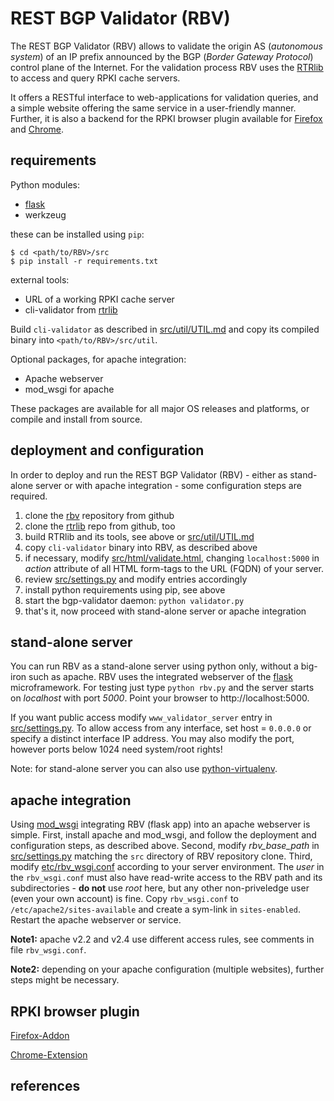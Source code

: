 # REST BGP Validator (RBV)

The REST BGP Validator (RBV) allows to validate the origin AS (*autonomous
system*) of an IP prefix announced by the BGP (*Border Gateway Protocol*)
control plane of the Internet. For the validation process RBV uses the
[RTRlib][rtrlib] to access and query RPKI cache servers.

It offers a RESTful interface to web-applications for validation queries, and a
simple website offering the same service in a user-friendly manner. Further, it
is also a backend for the RPKI browser plugin available for [Firefox][firefox]
and [Chrome][chrome].

## requirements

Python modules:
 - [flask]
 - werkzeug

these can be installed using `pip`:
```
$ cd <path/to/RBV>/src
$ pip install -r requirements.txt
```
external tools:
 - URL of a working RPKI cache server
 - cli-validator from [rtrlib]

Build `cli-validator` as described in [src/util/UTIL.md](src/util/UTIL.md) and
copy its compiled binary into `<path/to/RBV>/src/util`.

Optional packages, for apache integration:
 - Apache webserver
 - mod_wsgi for apache

These packages are available for all major OS releases and platforms, or
compile and install from source.

## deployment and configuration

In order to deploy and run the REST BGP Validator (RBV) - either as stand-alone
server or with apache integration - some configuration steps are required.

1. clone the [rbv] repository from github
2. clone the [rtrlib] repo from github, too
3. build RTRlib and its tools, see above or [src/util/UTIL.md](src/util/UTIL.md)
4. copy `cli-validator` binary into RBV, as described above
5. if necessary, modify [src/html/validate.html](src/html/validate.html),
   changing `localhost:5000` in *action* attribute of all HTML form-tags to the
   URL (FQDN) of your server.
6. review [src/settings.py](src/settings.py) and modify entries accordingly
7. install python requirements using pip, see above
8. start the bgp-validator daemon: `python validator.py`
9. that's it, now proceed with stand-alone server or apache integration

## stand-alone server

You can run RBV as a stand-alone server using python only, without a big-iron
such as apache. RBV uses the integrated webserver of the [flask] microframework.
For testing just type `python rbv.py` and the server starts on *localhost* with
port *5000*. Point your browser to http://localhost:5000.

If you want public access modify `www_validator_server` entry in
[src/settings.py](src/settings.py). To allow access from any interface, set
host = `0.0.0.0` or specify a distinct interface IP address. You may also modify
the port, however ports below 1024 need system/root rights!

Note: for stand-alone server you can also use [python-virtualenv][virtualenv].

## apache integration

Using [mod_wsgi][wsgi] integrating RBV (flask app) into an apache webserver is
simple.
First, install apache and mod_wsgi, and follow the deployment and configuration
steps, as described above.
Second, modify *rbv_base_path* in [src/settings.py](src/settings.py) matching
the `src` directory of RBV repository clone.
Third, modify [etc/rbv_wsgi.conf](etc/rbv_wsgi.conf) according to your server
environment.
The *user* in the `rbv_wsgi.conf` must also have read-write access to the RBV
path and its subdirectories - **do not** use *root* here, but any other
non-priveledge user (even your own account) is fine.
Copy `rbv_wsgi.conf` to `/etc/apache2/sites-available` and create a sym-link in
`sites-enabled`.
Restart the apache webserver or service.

**Note1:** apache v2.2 and v2.4 use different access rules, see comments in file
`rbv_wsgi.conf`.

**Note2:** depending on your apache configuration (multiple websites), further
steps might be necessary.

## RPKI browser plugin

[Firefox-Addon][firefox]

[Chrome-Extension][chrome]

## references

[flask]: http://flask.pocoo.org
[virtualenv]: http://docs.python-guide.org/en/latest/dev/virtualenvs/
[wsgi]: http://flask.pocoo.org/docs/0.10/deploying/mod_wsgi/

[rbv]: https://github.com/rtrlib/REST.git
[rtrlib]: https://github.com/rtrlib/rtrlib.git
[firefox]: https://github.com/rtrlib/firefox-addon.git
[chrome]: https://github.com/rtrlib/chrome-extension.git
